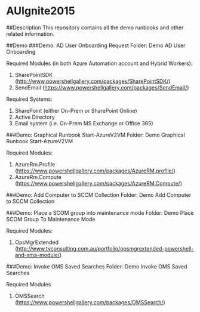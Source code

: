 # AUIgnite2015

##Description
This repository contains all the demo runbooks and other related information.

##Demo
###Demo: AD User Onboarding Request
Folder: Demo AD User Onboarding

Required Modules (in both Azure Automation account and Hybrid Workers):
01. SharePointSDK (http://www.powershellgallery.com/packages/SharePointSDK/)
02. SendEmail (https://www.powershellgallery.com/packages/SendEmail/)

Required Systems:
01. SharePoint (either On-Prem or SharePoint Online)
02. Active Directory
03. Email system (i.e. On-Prem MS Exchange or Office 365)

###Demo: Graphical Runbook Start-AzureV2VM
Folder: Demo Graphical Runbook Start-AzureV2VM

Required Modules:
01. AzureRm.Profile (https://www.powershellgallery.com/packages/AzureRM.profile/)
02. AzureRm.Compute (https://www.powershellgallery.com/packages/AzureRM.Compute/)

###Demo: Add Computer to SCCM Collection
Folder: Demo Add Computer to SCCM Collection

###Demo: Place a SCOM group into maintenance mode
Folder: Demo Place SCOM Group To Maintenance Mode

Required Modules:
01. OpsMgrExtended (http://www.tyconsulting.com.au/portfolio/opsmgrextended-powershell-and-sma-module/)

###Demo: Invoke OMS Saved Searches
Folder: Demo Invoke OMS Saved Searches

Required Modules
01. OMSSearch (https://www.powershellgallery.com/packages/OMSSearch/)
